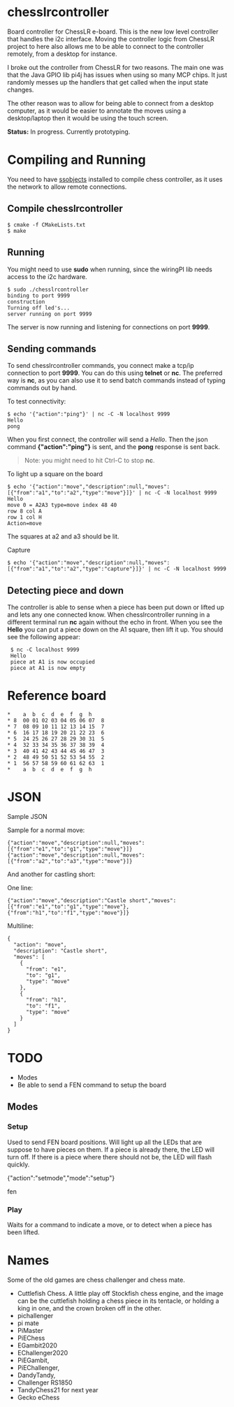 # chesslrcontroller
Board controller for ChessLR e-board. This is the new low level controller that handles the i2c interface. Moving the controller logic from ChessLR project to here also allows me to be able to connect to the controller remotely, from a desktop for instance. 

I broke out the controller from ChessLR for two reasons. The main one was that the Java GPIO lib pi4j has issues when using so many MCP chips. It just randomly messes up the handlers that get called when the input state changes. 

The other reason was to allow for being able to connect from a desktop computer, as it would be easier to annotate the moves using a desktop/laptop then it would be using the touch screen.

**Status:** In progress. Currently prototyping.

# Compiling and Running
You need to have [ssobjects](https://github.com/abathur8bit/ssobjects) installed to compile chess controller, as it uses the network to allow remote connections.

## Compile chesslrcontroller

    $ cmake -f CMakeLists.txt
    $ make 

## Running
You might need to use **sudo** when running, since the wiringPI lib needs access to the i2c hardware.

    $ sudo ./chesslrcontroller
    binding to port 9999
    construction
    Turning off led's...
    server running on port 9999

The server is now running and listening for connections on port **9999**. 

## Sending commands
To send chesslrcontroller commands, you connect make a tcp/ip connection to port **9999**. You can do this using **telnet** or **nc**. The preferred way is **nc**, as you can also use it to send batch commands instead of typing commands out by hand.

To test connectivity:

    $ echo '{"action":"ping"}' | nc -C -N localhost 9999
    Hello
    pong

When you first connect, the controller will send a *Hello*. Then the json command **{"action":"ping"}** is sent, and the **pong** response is sent back. 

> Note: you might need to hit Ctrl-C to stop **nc**.

To light up a square on the board

    $ echo '{"action":"move","description":null,"moves":[{"from":"a1","to":"a2","type":"move"}]}' | nc -C -N localhost 9999
    Hello
    move 0 = A2A3 type=move index 48 40
    row 8 col A
    row 1 col H
    Action=move

The squares at a2 and a3 should be lit. 

Capture

    $ echo '{"action":"move","description":null,"moves":[{"from":"a1","to":"a2","type":"capture"}]}' | nc -C -N localhost 9999

## Detecting piece and down
The controller is able to sense when a piece has been put down or lifted up and lets any one connected know. When chesslrcontroller running in a different terminal run **nc** again without the echo in front. When you see the **Hello** you can put a piece down on the A1 square, then lift it up. You should see the following appear:

     $ nc -C localhost 9999
     Hello
     piece at A1 is now occupied
     piece at A1 is now empty

 
 
# Reference board

    *    a  b  c  d  e  f  g  h
    * 8  00 01 02 03 04 05 06 07  8
    * 7  08 09 10 11 12 13 14 15  7
    * 6  16 17 18 19 20 21 22 23  6
    * 5  24 25 26 27 28 29 30 31  5
    * 4  32 33 34 35 36 37 38 39  4
    * 3  40 41 42 43 44 45 46 47  3
    * 2  48 49 50 51 52 53 54 55  2
    * 1  56 57 58 59 60 61 62 63  1
    *    a  b  c  d  e  f  g  h

# JSON

Sample JSON

Sample for a normal move:

    {"action":"move","description":null,"moves":[{"from":"e1","to":"g1","type":"move"}]}
    {"action":"move","description":null,"moves":[{"from":"a2","to":"a3","type":"move"}]}

And another for castling short:

One line:

    {"action":"move","description":"Castle short","moves":[{"from":"e1","to":"g1","type":"move"},{"from":"h1","to":"f1","type":"move"}]}
    
Multiline:    

```
{
  "action": "move",
  "description": "Castle short",
  "moves": [
    {
      "from": "e1",
      "to": "g1",
      "type": "move"
    },
    {
      "from": "h1",
      "to": "f1",
      "type": "move"
    }
  ]
}
```

# TODO
- Modes
- Be able to send a FEN command to setup the board

## Modes
### Setup
Used to send FEN board positions. Will light up all the LEDs that are suppose to have pieces on them. If a piece is already there, the LED will turn off. If there is a piece where there should not be, the LED will flash quickly.

{"action":"setmode","mode":"setup"}

fen


### Play
Waits for a command to indicate a move, or to detect when a piece has been lifted. 

# Names
Some of the old games are chess challenger and chess mate.   

- Cuttlefish Chess. A little play off Stockfish chess engine, and the image can be the cuttlefish holding a chess piece in its tentacle, or holding a king in one, and the crown broken off in the other.
- pichallenger 
- pi mate
- PiMaster
- PiEChess
- EGambit2020
- EChallenger2020
- PiEGambit, 
- PiEChallenger, 
- DandyTandy, 
- Challenger RS1850
- TandyChess21 for next year
- Gecko eChess